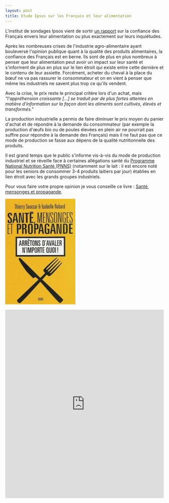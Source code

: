 ```yaml
---
layout: post
title: Etude Ipsos sur les Français et leur alimentation
---
```


L'institut de sondages Ipsos vient de sortir
[un rapport](http://www.ipsos.fr/decrypter-societe/2014-06-24-francais-preoccupes-par-effets-leur-alimentation-sur-leur-sante)
sur la confiance des Français envers leur alimentation ou plus exactement sur leurs inquiétudes.

Après les nombreuses crises de l'industrie agro-alimentaire ayant bouleversé l'opinion publique quant à la qualité des produits alimentaires,
la confiance des Français est en berne.
Ils sont de plus en plus nombreux à penser que leur alimentation peut avoir un impact sur leur santé et
s'informent de plus en plus sur le lien étroit qui existe entre cette dernière et le contenu de leur assiette.
Forcément, acheter du cheval à la place du bœuf ne va pas rassurer le consommateur et on en vient à penser que même
les industriels ne savent plus trop ce qu'ils vendent.

Avec la crise, le prix reste le principal critère lors d'un achat, mais
_"l'appréhension croissante [...] se traduit par de plus fortes attentes en matière d'information sur
la façon dont les aliments sont cultivés, élevés et transformés."_

La production industrielle a permis de faire diminuer le prix moyen du panier d'achat et de répondre à la demande du consommateur
(par exemple la production d'œufs bio ou de poules élevées en plein air ne pourrait pas suffire pour répondre à la demande des Français)
mais il ne faut pas que ce mode de production se fasse aux dépens de la qualité nutritionnelle des produits.

Il est grand temps que le public s'informe vis-à-vis du mode de production industriel et se réveille
face à certaines allégations santé du [Programme National Nutrition Santé (PNNS)](http://www.mangerbouger.fr/lemag/mode-de-vie/denutrition-deshydratation-les.html) (notamment sur le lait : il est encore noté pour les seniors de consommer 3-4 produits laitiers par jour)
établies en lien étroit avec les grands groupes industriels.

Pour vous faire votre propre opinion je vous conseille ce livre : [Santé, mensonges et propagande](http://www.thierrysouccar.com/livre/sante-mensonges-et-propagande-588).

[![Santé, mensonges et propagande](/assets/2014-06-25/Sante-mensonges-et-propagande.jpg)](http://www.thierrysouccar.com/livre/sante-mensonges-et-propagande-588)

<iframe class="scribd_iframe_embed"
        src="https://www.scribd.com/embeds/231139287/content?start_page=1&view_mode=scroll&access_key=key-vMk4Slo1PGKHhxzCcnw3&show_recommendations=false"
        data-auto-height="false" data-aspect-ratio="1.3323485967503692"
        scrolling="no" id="doc_86829" width="100%" height="600" frameborder="0">
</iframe>
